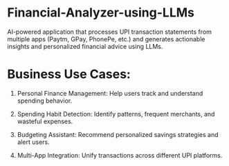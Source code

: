 # Financial-Analyzer-using-LLMs
AI-powered application that processes UPI transaction statements from 
multiple apps (Paytm, GPay, PhonePe, etc.) and generates actionable insights and 
personalized financial advice using LLMs. 

# Business Use Cases: 
1. Personal Finance Management: Help users track and understand spending 
behavior. 
 
2. Spending Habit Detection: 
Identify patterns, frequent merchants, and wasteful expenses. 
 
3. Budgeting Assistant: 
Recommend personalized savings strategies and alert users. 
 
4. Multi-App Integration: 
Unify transactions across different UPI platforms. 
 
